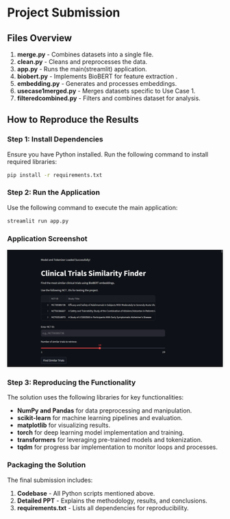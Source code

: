# Project Submission

## Files Overview
1. **merge.py** - Combines datasets into a single file.
2. **clean.py** - Cleans and preprocesses the data.
3. **app.py** - Runs the main(streamlit) application.
4. **biobert.py** - Implements BioBERT for feature extraction .
5. **embedding.py** - Generates and processes embeddings.
6. **usecase1merged.py** - Merges datasets specific to Use Case 1.
7. **filteredcombined.py** - Filters and combines dataset for analysis.

## How to Reproduce the Results

### Step 1: Install Dependencies
Ensure you have Python installed. Run the following command to install required libraries:
```bash
pip install -r requirements.txt
```

### Step 2: Run the Application
Use the following command to execute the main application:
```bash
streamlit run app.py
```

### Application Screenshot
![Application Screenshot](image.png)


### Step 3: Reproducing the Functionality
The solution uses the following libraries for key functionalities:
- **NumPy and Pandas** for data preprocessing and manipulation.
- **scikit-learn** for machine learning pipelines and evaluation.
- **matplotlib** for visualizing results.
- **torch** for deep learning model implementation and training.
- **transformers** for leveraging pre-trained models and tokenization.
- **tqdm** for progress bar implementation to monitor loops and processes.

### Packaging the Solution
The final submission includes:
1. **Codebase** - All Python scripts mentioned above.
2. **Detailed PPT** - Explains the methodology, results, and conclusions.
3. **requirements.txt** - Lists all dependencies for reproducibility.

